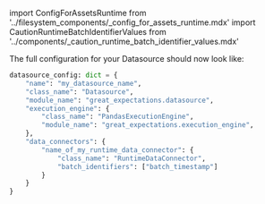 import ConfigForAssetsRuntime from '../filesystem_components/_config_for_assets_runtime.mdx'
import CautionRuntimeBatchIdentifierValues from '../components/_caution_runtime_batch_identifier_values.mdx'

<ConfigForAssetsRuntime />

The full configuration for your Datasource should now look like:

```python
datasource_config: dict = {
    "name": "my_datasource_name",
    "class_name": "Datasource",
    "module_name": "great_expectations.datasource",
    "execution_engine": {
        "class_name": "PandasExecutionEngine",  
        "module_name": "great_expectations.execution_engine",
    },
    "data_connectors": {
        "name_of_my_runtime_data_connector": {
            "class_name": "RuntimeDataConnector",
            "batch_identifiers": ["batch_timestamp"]
        }
    }
}
```

<CautionRuntimeBatchIdentifierValues />
